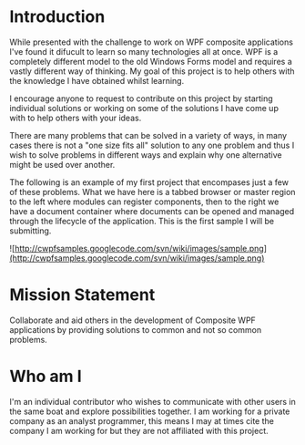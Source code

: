 # Introduction #

While presented with the challenge to work on WPF composite applications I've found it difucult to learn so many technologies all at once. WPF is a completely different model to the old Windows Forms model and requires a vastly different way of thinking. My goal of this project is to help others with the knowledge I have obtained whilst learning.

I encourage anyone to request to contribute on this project by starting individual solutions or working on some of the solutions I have come up with to help others with your ideas.

There are many problems that can be solved in a variety of ways, in many cases there is not a "one size fits all" solution to any one problem and thus I wish to solve problems in different ways and explain why one alternative might be used over another.

The following is an example of my first project that encompases just a few of these problems. What we have here is a tabbed browser or master region to the left where modules can register components, then to the right we have a document container where documents can be opened and managed through the lifecycle of the application. This is the first sample I will be submitting.

![http://cwpfsamples.googlecode.com/svn/wiki/images/sample.png](http://cwpfsamples.googlecode.com/svn/wiki/images/sample.png)

# Mission Statement #

Collaborate and aid others in the development of Composite WPF applications by providing solutions to common and not so common problems.

# Who am I #

I'm an individual contributor who wishes to communicate with other users in the same boat and explore possibilities together. I am working for a private company as an analyst programmer, this means I may at times cite the company I am working for but they are not affiliated with this project.